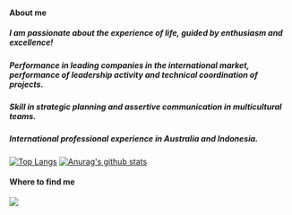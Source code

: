#### About me

##### I am passionate about the experience of life, guided by enthusiasm and excellence!

##### Performance in leading companies in the international market, performance of leadership activity and technical coordination of projects.

##### Skill in strategic planning and assertive communication in multicultural teams.

##### International professional experience in Australia and Indonesia. 

[![Top Langs](https://github-readme-stats.vercel.app/api/top-langs/?username=quintilianodalete&layout=compact)](https://github.com/anuraghazra/github-readme-stats)
[![Anurag's github stats](https://github-readme-stats.vercel.app/api?username=quintilianodalete)](https://github.com/anuraghazra/github-readme-stats)

#### Where to find me
<a href="https://www.linkedin.com/in/quintiliano-dalete-de-oliveira-ferreira-a14a0aa1/?locale=en_US"><img src="https://img.shields.io/badge/-LinkedIn-blue?logo=LinkedIn" /> <a/>
